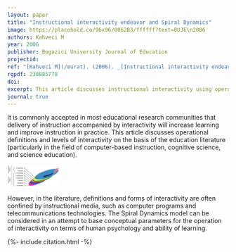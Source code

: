 ```yaml
---
layout: paper
title: "Instructional interactivity endeavor and Spiral Dynamics"
image: https://placehold.co/96x96/0062B3/ffffff?text=BUJE\n2006
authors: Kahveci M
year: 2006
publisher: Bogazici University Journal of Education
projectid:
ref: "[Kahveci M](/murat). (2006). _[Instructional interactivity endeavor and Spiral Dynamics](/imx)_. Bogazici University Journal of Education, 20(1), 11-24."
rgpdf: 230885778
doi:
excerpt: This article discusses instructional interactivity using operational definitions and explores its conceptual framework through the Spiral Dynamics model.
journal: true
---
```

It is commonly accepted in most educational research communities that delivery of instruction accompanied by interactivity will increase learning and improve instruction in practice. This article discusses operational definitions and levels of interactivity on the basis of the education literature (particularly in the field of computer-based instruction, cognitive science, and science education).

![](/images/papers/2006-06-01-interactivity-spiral-dynamics.png)

However, in the literature, definitions and forms of interactivity are often confined by instructional media, such as computer programs and telecommunications technologies. The Spiral Dynamics model can be considered in an attempt to base conceptual parameters for the operation of interactivity on terms of human psychology and ability of learning.

{%- include citation.html -%}